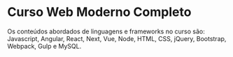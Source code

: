 # Curso Web Moderno Completo
 Os conteúdos abordados de linguagens e frameworks no curso são:  Javascript, Angular, React, Next, Vue, Node, HTML, CSS, jQuery, Bootstrap, Webpack, Gulp e MySQL.
